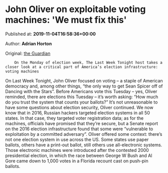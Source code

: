 
# John Oliver on exploitable voting machines: 'We must fix this'

Published at: **2019-11-04T16:58:36+00:00**

Author: **Adrian Horton**

Original: [the Guardian](https://www.theguardian.com/culture/2019/nov/04/john-oliver-exploitable-voting-machines)


        On the Monday of election week, The Last Week Tonight host takes a closer look at a critical part of America’s election infrastructure: voting machines
      
On Last Week Tonight, John Oliver focused on voting – a staple of American democracy and, among other things, “the only way to get Sean Spicer off of Dancing with the Stars”.
Before Americans vote this Tuesday – yes, Oliver reminded, there are elections this Tuesday – it’s worth asking: “How much do you trust the system that counts your ballots?”
It’s not unreasonable to have some questions about election security, Oliver continued. We now know that in 2016, Russian hackers targeted election systems in all 50 states. In that case, they targeted voter registration data; as for the machines, officials have promised that they’re secure, but a Senate report on the 2016 election infrastructure found that some were “vulnerable to exploitation by a committed adversary”.
Oliver offered some context: there’s not one election system in use across the US. Some states use paper ballots, others have a print-out ballot, still others use all-electronic systems. Those electronic machines were introduced after the contested 2000 presidential election, in which the race between George W Bush and Al Gore came down to 1,000 votes in a Florida recount cast on push-pin ballots.
